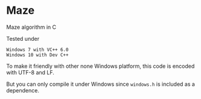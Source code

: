 # Maze

Maze algorithm in C

Tested under

    Windows 7 with VC++ 6.0 
    Windows 10 with Dev C++ 

To make it friendly with other none Windows platform, this code is encoded with UTF-8 and LF.

But you can only compile it under Windows since `windows.h` is included as a dependence.